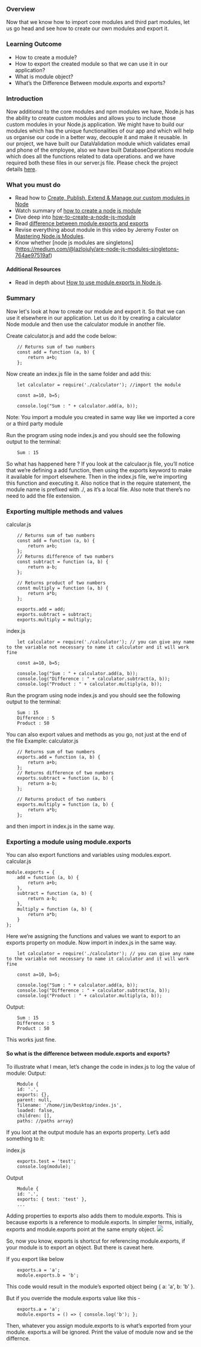 ### Overview
Now that we know how to import core modules and third part modules, let us go head and see how to create our own modules and export it.

### Learning Outcome
- How to create a module?
- How to export the created module so that we can use it in our application?
- What is module object?
- What’s the Difference Between module.exports and exports?

### Introduction
Now additional to the core modules and npm modules we have, Node.js has the ability to create custom modules and allows you to include those custom modules in your Node.js application. We might have to build our modules which has the unique functionalities of our app and which will help us organise our code in a better way, decouple it and make it reusable. 
In our project, we have built our DataValidation module which validates email and phone of the employee, also we have built DatabaseOperations module which does all the functions related to data operations.
and we have required both these files in our server.js file. Please check the project details [here]((../7.%20project)).

### What you must do
- Read how to [Create, Publish, Extend & Manage our custom modules in Node](https://www.guru99.com/node-js-modules-create-publish.html)
- Watch summary of [how to create a node js module](https://www.youtube.com/watch?v=Cxo4UKpHv5s)
- Dive deep into [how-to-create-a-node-js-module](https://www.digitalocean.com/community/tutorials/how-to-create-a-node-js-module)
- Read [difference between module.exports and exports](https://stackoverflow.com/questions/16383795/difference-between-module-exports-and-exports-in-the-commonjs-module-system)
- Revise everything about module in this video by Jeremy Foster on [Mastering Node.js Modules](https://www.youtube.com/watch?v=OTE8_lh_6MY).
- Know whether [node js modules are singletons] (https://medium.com/@lazlojuly/are-node-js-modules-singletons-764ae97519af)

#### Additional Resources
- Read in depth about [How to use module.exports in Node.js](https://stackabuse.com/how-to-use-module-exports-in-node-js/).

### Summary 
Now let's look at how to create our module and export it. So that we can use it elsewhere in our application.
Let us do it by creating a calculator Node module and then use the calculator module in another file. 

Create calculator.js and add the code below:
```
    // Returns sum of two numbers
    const add = function (a, b) {
        return a+b;
    }; 
```

Now create an index.js file in the same folder and add this:
```
    let calculator = require('./calculator'); //import the module
    
    const a=10, b=5;
    
    console.log("Sum : " + calculator.add(a, b));
```

Note: You import a module you created in same way like we imported a core or a third party module

Run the program using node index.js and you should see the following output to the terminal:
```
    Sum : 15
```

So what has happened here ? If you look at the calculaor.js file, you’ll notice that we’re defining a add function, then using the exports keyword to make it available for import elsewhere. Then in the index.js file, we’re importing this function and executing it. Also notice that in the require statement, the module name is prefixed with ./, as it’s a local file. Also note that there’s no need to add the file extension.


### Exporting multiple methods and values 
calcular.js
```
    // Returns sum of two numbers
    const add = function (a, b) {
        return a+b;
    }; 
    // Returns difference of two numbers
    const subtract = function (a, b) {
        return a-b;
    }; 
    
    // Returns product of two numbers
    const multiply = function (a, b) {
        return a*b;
    }; 

    exports.add = add;
    exports.subtract = subtract;
    exports.multiply = multiply;
```

index.js
```
    let calculator = require('./calculator'); // you can give any name to the variable not necessary to name it calculator and it will work fine
    
    const a=10, b=5;
    
    console.log("Sum : " + calculator.add(a, b));
    console.log("Difference : " + calculator.subtract(a, b));
    console.log("Product : " + calculator.multiply(a, b));
```

Run the program using node index.js and you should see the following output to the terminal:
```
    Sum : 15
    Difference : 5
    Product : 50
```

You can also export values and methods as you go, not just at the end of the file
Example: calculator.js
```
    // Returns sum of two numbers
    exports.add = function (a, b) {
        return a+b;
    }; 
    // Returns difference of two numbers
    exports.subtract = function (a, b) {
        return a-b;
    }; 
    
    // Returns product of two numbers
    exports.multiply = function (a, b) {
        return a*b;
    }; 
```

and then import in  index.js in the same way.

### Exporting a module using module.exports
You can also export functions and variables using modules.export.
calcular.js

```
module.exports = {
    add = function (a, b) {
        return a+b;
    },
    subtract = function (a, b) {
        return a-b;
    },
    multiply = function (a, b) {
        return a*b;
    }
};

```

Here we’re assigning the functions and values we want to export to an exports property on module.
Now import in index.js in the same way.
```
    let calculator = require('./calculator'); // you can give any name to the variable not necessary to name it calculator and it will work fine
    
    const a=10, b=5;
    
    console.log("Sum : " + calculator.add(a, b));
    console.log("Difference : " + calculator.subtract(a, b));
    console.log("Product : " + calculator.multiply(a, b));
```
Output: 
```
    Sum : 15
    Difference : 5
    Product : 50
```

This works just fine.

#### So what is the difference between module.exports and exports?
To illustrate what I mean, let’s change the code in index.js to log the value of module:
Output: 

```
    Module {
    id: '.',
    exports: {},
    parent: null,
    filename: '/home/jim/Desktop/index.js',
    loaded: false,
    children: [],
    paths: //paths array}
```
If you loot at the output module has an exports property. Let’s add something to it:

index.js
```
    exports.test = 'test';
    console.log(module);
```

Output 
```
    Module {
    id: '.',
    exports: { test: 'test' },
    ...
```

Adding properties to exports also adds them to module.exports. This is because exports is a reference to module.exports.
In simpler terms, initially, exports and module.exports point at the same empty object.
    ![](./images/initial.svg)

So, now you know, exports is shortcut for referencing module.exports, if your module is to export an object. But there is caveat here. 

If you export like below
```
    exports.a = 'a';
    module.exports.b = 'b';
```

This code would result in the module’s exported object being { a: 'a', b: 'b' }.

But if you override the module.exports value like this - 
```
    exports.a = 'a';
    module.exports = () => { console.log('b'); };
```

Then, whatever you assign module.exports to is what’s exported from your module. exports.a will be ignored.
Print the value of module now and se the differnce.



